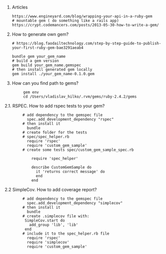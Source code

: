 1. Articles
      
       https://www.engineyard.com/blog/wrapping-your-api-in-a-ruby-gem
       # mountable gem ( do something like a rails app) 
       https://crypt.codemancers.com/posts/2013-05-30-how-to-write-a-gem/
1. How to generate own gem?
       
       # https://blog.faodailtechnology.com/step-by-step-guide-to-publish-your-first-ruby-gem-bae3291aeab4
      
       bundle gem your_gem_name
       # build a gem version
       gem build your_gem_name.gemspec
       # then install generated gem locally
       gem install ./your_gem_name-0.1.0.gem
2. How can you find path to gems?
            
            gem env
            cd /Users/vladislav_hilko/.rvm/gems/ruby-2.4.2/gems

2.1. RSPEC. How to add rspec tests to your gem?
            
            # add dependency to the gemspec file 
              spec.add_development_dependency "rspec"
            # then install it
              bundle
            # create folder for the tests
            # spec/spec_helper.rb
              require 'rspec'
              require 'custom_gem_sample'
            # create some tests spec/custom_gem_sample_spec.rb
               
                require 'spec_helper'

                describe CustomGemSample do
                  it 'returns correct message' do
                  end
                end        
2.2 SimpleCov. How to add coverage report?
            
            # add dependency to the gemspec file 
              spec.add_development_dependency "simplecov"
            # then install it
              bundle
            # create .simplecov file with:
             SimpleCov.start do
               add_group 'lib', 'lib'
             end
            # include it to the spec_helper.rb file
              require 'rspec'
              require 'simplecov'
              require 'custom_gem_sample'
            
           

